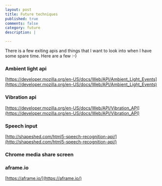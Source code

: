 ```yaml
---
layout: post
title: Future techniques
published: true
comments: false
category: future
description: |

---
```


There is a few exiting apis and things that I want to look into when I have some spare time. Here are a few :-)

### Ambient light api
[https://developer.mozilla.org/en-US/docs/Web/API/Ambient_Light_Events](https://developer.mozilla.org/en-US/docs/Web/API/Ambient_Light_Events)

### Vibration api
[https://developer.mozilla.org/en-US/docs/Web/API/Vibration_API](https://developer.mozilla.org/en-US/docs/Web/API/Vibration_API)

### Speech input
[http://shapeshed.com/html5-speech-recognition-api/](http://shapeshed.com/html5-speech-recognition-api/)

### Chrome media share screen

### aframe.io
[https://aframe.io/](https://aframe.io/)
